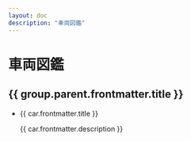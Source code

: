 ```yaml
---
layout: doc
description: "車両図鑑"
---
```


<script setup lang="ts">
import { data as carData } from '../.vitepress/car.data'
import { withBase } from 'vitepress'

function safeUrl(url: string) {
  const normalized = url.startsWith('/') ? url : '/' + url
  return withBase(normalized)
}
</script>

# 車両図鑑

<div
  v-for="group in carData"
  :key="group.parent?.url || (group.children[0] && group.children[0].url)"
>
  <h2 v-if="group.parent?.frontmatter?.title">
    {{ group.parent.frontmatter.title }}
  </h2>

  <ul>
    <li v-for="car in group.children" :key="car.url">
      <a :href="safeUrl(car.url)">{{ car.frontmatter.title }}</a>
      <p>{{ car.frontmatter.description }}</p>
    </li>
  </ul>
</div>